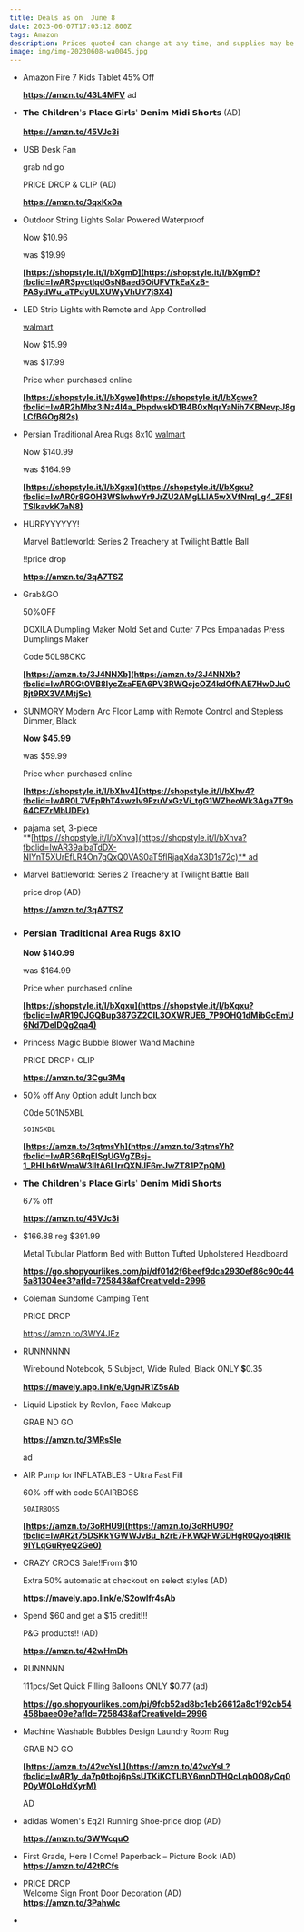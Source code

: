 ```yaml
---
title: Deals as on  June 8
date: 2023-06-07T17:03:12.800Z
tags: Amazon
description: Prices quoted can change at any time, and supplies may be limited.
image: img/img-20230608-wa0045.jpg
---
```

* Amazon Fire 7 Kids Tablet 45% Off 

  **https://amzn.to/43L4MFV** ad
* 𝗧𝗵𝗲 𝗖𝗵𝗶𝗹𝗱𝗿𝗲𝗻'𝘀 𝗣𝗹𝗮𝗰𝗲 𝗚𝗶𝗿𝗹𝘀' 𝗗𝗲𝗻𝗶𝗺 𝗠𝗶𝗱𝗶 𝗦𝗵𝗼𝗿𝘁𝘀 (AD)\
  \
  **<https://amzn.to/45VJc3i>**
* USB Desk Fan

  grab nd go

  PRICE DROP & CLIP (AD)

  **https://amzn.to/3qxKx0a**
* Outdoor String Lights Solar Powered Waterproof

  Now $10.96

  was $19.99

  **[https://shopstyle.it/l/bXgmD](https://shopstyle.it/l/bXgmD?fbclid=IwAR3pvctlqdGsNBaed5OiUFVTkEaXzB-PASydWu_aTPdyULXUWyVhUY7jSX4)**
* LED Strip Lights with Remote and App Controlled

  [walmart](https://www.facebook.com/hashtag/walmart?__eep__=6&__cft__[0]=AZXRjEYywGMblfMnmCUvU8iMGLhqQiahu3R_O_7J_uib_ONC2ktqz4Z6FJcZ__Wt_waLyAQ4XL4JlCMbMxe-sm531n9Q0oU8GO5DCl5SH2K-fCNqrWoFyWqgoN0EzJq50-KEsaRnHZa7A4OljUA38C7D&__tn__=R]-R)

  [](<>)Now $15.99

  was $17.99

  Price when purchased online

  **[https://shopstyle.it/l/bXgwe](https://shopstyle.it/l/bXgwe?fbclid=IwAR2hMbz3iNz4l4a_PbpdwskD1B4B0xNqrYaNih7KBNevpJ8gLCfBGOg8l2s)**
* Persian Traditional Area Rugs 8x10 [walmart](https://www.facebook.com/hashtag/walmart?__eep__=6&__cft__[0]=AZXRjEYywGMblfMnmCUvU8iMGLhqQiahu3R_O_7J_uib_ONC2ktqz4Z6FJcZ__Wt_waLyAQ4XL4JlCMbMxe-sm531n9Q0oU8GO5DCl5SH2K-fCNqrWoFyWqgoN0EzJq50-KEsaRnHZa7A4OljUA38C7D&__tn__=R]-R)

  Now $140.99

  [](<>)was $164.99

  **[https://shopstyle.it/l/bXgxu](https://shopstyle.it/l/bXgxu?fbclid=IwAR0r8GOH3WSIwhwYr9JrZU2AMgLLlA5wXVfNrqI_g4_ZF8lTSIkavkK7aN8)**
* HURRYYYYYY! 

  Marvel Battleworld: Series 2 Treachery at Twilight Battle Ball

  ‼price drop

  **https://amzn.to/3qA7TSZ**
* [](https://amzn.to/3J4NNXb?fbclid=IwAR0Gt0VB8IycZsaFEA6PV3RWQcjcOZ4kdOfNAE7HwDJuQRjt9RX3VAMtjSc)Grab&GO

  50%OFF

  [](<>)DOXILA Dumpling Maker Mold Set and Cutter 7 Pcs Empanadas Press Dumplings Maker

  Code 50L98CKC

  **[https://amzn.to/3J4NNXb](https://amzn.to/3J4NNXb?fbclid=IwAR0Gt0VB8IycZsaFEA6PV3RWQcjcOZ4kdOfNAE7HwDJuQRjt9RX3VAMtjSc)**
* SUNMORY Modern Arc Floor Lamp with Remote Control and Stepless Dimmer, Black

  **Now $45.99**

  was $59.99

  Price when purchased online

  **[https://shopstyle.it/l/bXhv4](https://shopstyle.it/l/bXhv4?fbclid=IwAR0L7VEpRhT4xwzIv9FzuVxGzVi_tgG1WZheoWk3Aga7T9o64CEZrMbUDEk)**
* pajama set, 3-piece\
  **[https://shopstyle.it/l/bXhva](https://shopstyle.it/l/bXhva?fbclid=IwAR39albaTdDX-NIYnT5XUrEfLR4On7gQxQ0VAS0aT5flRjaqXdaX3D1s72c)** ad
* Marvel Battleworld: Series 2 Treachery at Twilight Battle Ball

  price drop (AD)

  **https://amzn.to/3qA7TSZ**
* ### Persian Traditional Area Rugs 8x10 [](https://www.facebook.com/hashtag/walmart?__eep__=6&__cft__[0]=AZWu4A-_6i9MwjMGc-KQcepM6vyl191Qu3003ZehZGS8q7ILB8KZ75F5UvPuBGNN-VQju6clXKAPv-YBifQrOz8QbwzKpLUNTPyo4D-o16puwfdYX-Mt2v_SPHpFCD1Na5kBi3m9xN4ZYDJMYDQKQkY0&__tn__=*NK-R)

  **Now $140.99**

  was $164.99

  Price when purchased online

  **[https://shopstyle.it/l/bXgxu](https://shopstyle.it/l/bXgxu?fbclid=IwAR190JGQBup387GZ2ClL3OXWRUE6_7P9OHQ1dMibGcEmU6Nd7DeIDQg2qa4)**
* Princess Magic Bubble Blower Wand Machine

  PRICE DROP+ CLIP

  **https://amzn.to/3Cgu3Mq**
* 50% off Any Option adult lunch box

  C0de 501N5XBL <pre><code class="language-js" data-prismjs-copy="Click to Copy">501N5XBL</code></pre>

  **[https://amzn.to/3qtmsYh](https://amzn.to/3qtmsYh?fbclid=IwAR36RqEISgUGVgZBsj-1_RHLb6tWmaW3IltA6LlrrQXNJF6mJwZT81PZpQM)**
* 𝗧𝗵𝗲 𝗖𝗵𝗶𝗹𝗱𝗿𝗲𝗻'𝘀 𝗣𝗹𝗮𝗰𝗲 𝗚𝗶𝗿𝗹𝘀' 𝗗𝗲𝗻𝗶𝗺 𝗠𝗶𝗱𝗶 𝗦𝗵𝗼𝗿𝘁𝘀

  6﻿7% off 

  ﻿**https://amzn.to/45VJc3i** ﻿
* $166.88 reg $391.99

  Metal Tubular Platform Bed with Button Tufted Upholstered Headboard

  **https://go.shopyourlikes.com/pi/df01d2f6beef9dca2930ef86c90c445a81304ee3?afId=725843&afCreativeId=2996**
* Coleman Sundome Camping Tent

  PRICE DROP 

  https://amzn.to/3WY4JEz

* RUNNNNNN 

  Wirebound Notebook, 5 Subject, Wide Ruled, Black ONLY 💲0.35

  **https://mavely.app.link/e/UgnJR1Z5sAb**
* Liquid Lipstick by Revlon, Face Makeup

  GRAB ND GO

  **https://amzn.to/3MRsSIe**

  ad
* AIR Pump for INFLATABLES - Ultra Fast Fill

  60% off with code 50AIRBOSS <pre><code class="language-js" data-prismjs-copy="Click to Copy">50AIRBOSS</code></pre>

  **[https://amzn.to/3oRHU9](https://amzn.to/3oRHU90?fbclid=IwAR2t75DSKkYGWWJvBu_h2rE7FKWQFWGDHgR0QyoqBRIE9lYLqGuRyeQ2Ge0)**
* CRAZY CROCS Sale!!From $10

  Extra 50% automatic at checkout on select styles (AD)

  **https://mavely.app.link/e/S2owlfr4sAb**
* Spend $60 and get a $15 credit!!!

  P&G products!! (AD)

  **https://amzn.to/42wHmDh**
* RUNNNNN 

  111pcs/Set Quick Filling Balloons ONLY 💲0.77 (ad)

  **https://go.shopyourlikes.com/pi/9fcb52ad8bc1eb26612a8c1f92cb54458baee09e?afId=725843&afCreativeId=2996**
* Machine Washable Bubbles Design Laundry Room Rug

  GRAB ND GO

  **[https://amzn.to/42vcYsL](https://amzn.to/42vcYsL?fbclid=IwAR1y_da7p0tboj6pSsUTKiKCTUBY6mnDTHQcLqb0O8yQq0P0yW0LoHdXyrM)**

  AD
* adidas Women's Eq21 Running Shoe-price drop (AD)

  **https://amzn.to/3WWcquO**
* First Grade, Here I Come! Paperback – Picture Book (AD)\
  **<https://amzn.to/42tRCfs>**
* PRICE DROP\
  Welcome Sign Front Door Decoration (AD)\
  **<https://amzn.to/3Pahwlc>**
*